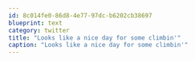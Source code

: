 ```yaml
---
id: 8c014fe0-86d8-4e77-97dc-b6202cb38697
blueprint: text
category: twitter
title: "Looks like a nice day for some climbin'"
caption: "Looks like a nice day for some climbin'"
---
```

